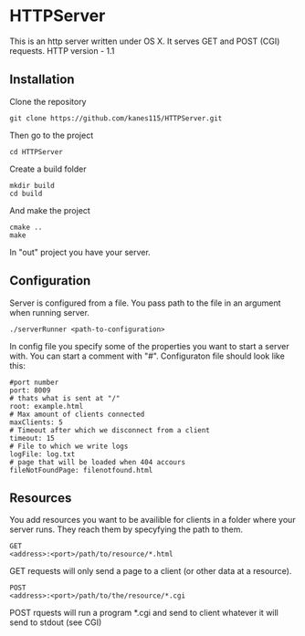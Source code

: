 # HTTPServer

This is an http server written under OS X. It serves GET and POST (CGI) requests. HTTP version - 1.1

## Installation
Clone the repository
```
git clone https://github.com/kanes115/HTTPServer.git
```
Then go to the project
```
cd HTTPServer
```
Create a build folder
```
mkdir build
cd build
```
And make the project
```
cmake ..
make
```
In "out" project you have your server.

## Configuration
Server is configured from a file. You pass path to the file in an argument when running server.
```
./serverRunner <path-to-configuration>
```
In config file you specify some of the properties you want to start a server with. You can start a comment with "#".
Configuraton file should look like this:
```
#port number
port: 8009
# thats what is sent at "/"
root: example.html
# Max amount of clients connected
maxClients: 5
# Timeout after which we disconnect from a client
timeout: 15
# File to which we write logs
logFile: log.txt
# page that will be loaded when 404 accours
fileNotFoundPage: filenotfound.html
```
## Resources
You add resources you want to be availible for clients in a folder where your server runs.
They reach them by specyfying the path to them.
```
GET
<address>:<port>/path/to/resource/*.html
```
GET requests will only send a page to a client (or other data at a resource).
```
POST
<address>:<port>/path/to/the/resource/*.cgi
```
POST rquests will run a program *.cgi and send to client whatever it will send to stdout (see CGI)
